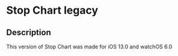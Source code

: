 #  Stop Chart legacy

## Description

This version of Stop Chart was made for iOS 13.0 and watchOS 6.0
